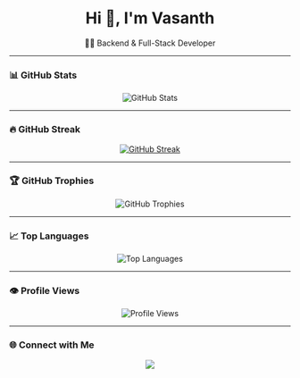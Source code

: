 <h1 align="center">Hi 👋, I'm Vasanth</h1>
<p align="center">
  🧑‍💻 Backend & Full-Stack Developer

---

### 📊 GitHub Stats

<p align="center">
  <img src="https://github-readme-stats.vercel.app/api?username=vasanths294&show_icons=true&theme=radical" alt="GitHub Stats" />
</p>

---

### 🔥 GitHub Streak

<p align="center">
  <a href="https://git.io/streak-stats">
    <img src="https://github-readme-streak-stats.herokuapp.com?user=vasanths294&theme=radical" alt="GitHub Streak" />
  </a>
</p>

---

### 🏆 GitHub Trophies

<p align="center">
  <img src="https://github-profile-trophy.vercel.app/?username=vasanths294&theme=radical&row=1" alt="GitHub Trophies" />
</p>

---

### 📈 Top Languages

<p align="center">
  <img src="https://github-readme-stats.vercel.app/api/top-langs/?username=vasanths294&layout=compact&theme=radical&langs_count=10&hide=ShaderLab,LLVM" alt="Top Languages" />
</p>

---

### 👁️ Profile Views

<p align="center">
  <img src="https://komarev.com/ghpvc/?username=vasanths294&label=PROFILE+VIEWS&color=red&style=flat-square" alt="Profile Views" />
</p>

---

### 🌐 Connect with Me

<p align="center">
  <a href="https://linkedin.com/in/vasanths294" target="_blank">
    <img src="https://img.shields.io/badge/-LinkedIn-blue?style=flat-square&logo=linkedin" />
  </a>
</p>
